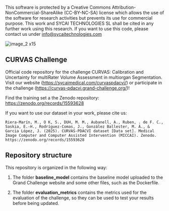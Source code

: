 This software is protected by a Creative Commons Attribution-NonCommercial-ShareAlike (CC-BY-NC-SA) license which allows the use of the software for research activities but prevents its use for commercial purpose. This work and SYCAI TECHNOLOGIES SL shall be cited in any further work using this research. If you want to use this code, please contact us under info@sycaitechnologies.com

![image_2 x15](https://github.com/SYCAI-Technologies/curvas-challenge/assets/78344468/c852351d-c705-436e-8cd6-8235698a2992)

## CURVAS Challenge

Official code repository for the challenge CURVAS: Calibration and Uncertainty for multiRater Volume Assessment in multiorgan Segmentation. 
Visit our website (https://sycaimedical.com/curvaspdacvi/) or participate in the challenge (https://curvas-pdacvi.grand-challenge.org/)!

Find the training set a the Zenodo repository: https://zenodo.org/records/15593628

If you want to use our dataset in your work, please cite us:

    Riera-Marín, M., O K, S., DUH, M. M., Aubanell, A., Ruben, . de F. C., Saskia, E.-H., Rodríguez-Comas, J., González Ballester, M. Á., & Garcia López, J. (2025). CURVAS-PDACVI dataset [Data set]. Medical Image Computer and Computer Assisted Intervention (MICCAI). Zenodo. https://zenodo.org/records/15593628

## Repository structure

This repository is organized in the following way:

1. The folder **baseline_model** contains the baseline model uploaded to the Grand Challenge website and some other files, such as the Dockerfile.

2. The folder **evaluation_metrics** contains the metrics used for the evaluation of the challenge, so they can be used to test your results before being updated.

